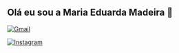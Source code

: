 ## Olá eu sou a Maria Eduarda Madeira 👋

[![Gmail](https://img.shields.io/badge/Gmail-D14836?style=for-the-badge&logo=gmail&logoColor=white)](https://gmail.com/mariamadeira2506@gmail.com)

[![Instagram](https://img.shields.io/badge/Instagram-E4405F?style=for-the-badge&logo=instagram&logoColor=white)](https://instagram.com/duda._madeira)
